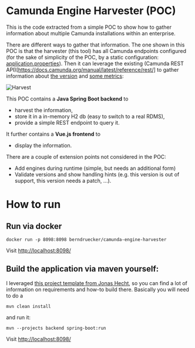 # Camunda Engine Harvester (POC)

This is the code extracted from a simple POC to show how to gather information about multiple Camunda installations within an enterprise.

There are different ways to gather that information. The one shown in this POC is that the harvester (this tool) has all Camunda endpoints configured (for the sake of simplicity of the POC, by a static configuration: [application.properties](blob/master/src/main/resources/application.properties#L5-15)). Then it can leverage the existing (Camunda REST API)[https://docs.camunda.org/manual/latest/reference/rest/] to gather information about [the version](https://docs.camunda.org/manual/latest/reference/rest/version/) and [some metrics](https://docs.camunda.org/manual/latest/reference/rest/metrics/):

![Harvest](/harvest.png)

This POC contains a **Java Spring Boot backend** to

* harvest the information,
* store it in a in-memory H2 db (easy to switch to a real RDMS),
* provide a simple REST endpoint to query it.

It further contains a **Vue.js frontend** to

* display the information.

There are a couple of extension points not considered in the POC:

* Add engines during runtime (simple, but needs an additional form)
* Validate versions and show handling hints (e.g. this version is out of support, this version needs a patch, ...). 

# How to run

## Run via docker

```
docker run -p 8098:8098 berndruecker/camunda-engine-harvester
```

Visit [http://localhost:8098/](http://localhost:8098/)

## Build the application via maven yourself:

I leveraged [this project template from Jonas Hecht](https://github.com/jonashackt/spring-boot-vuejs/), so you can find a lot of information on requirements and how-to build there. Basically you will need to do a 

```
mvn clean install
```

and run it:

```
mvn --projects backend spring-boot:run
```

Visit [http://localhost:8098/](http://localhost:8098/)